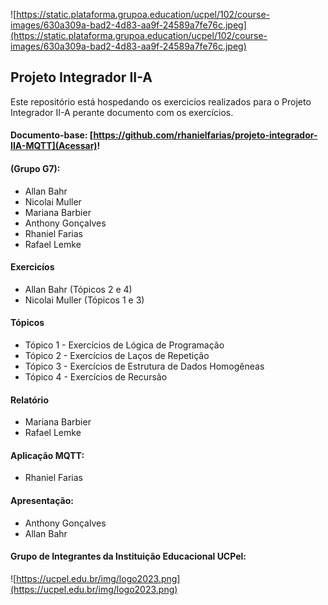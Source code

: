 ![https://static.plataforma.grupoa.education/ucpel/102/course-images/630a309a-bad2-4d83-aa9f-24589a7fe76c.jpeg](https://static.plataforma.grupoa.education/ucpel/102/course-images/630a309a-bad2-4d83-aa9f-24589a7fe76c.jpeg)
## Projeto Integrador II-A
Este repositório está hospedando os exercicíos realizados para o Projeto Integrador II-A perante documento com os exercícios.

#### Documento-base: [https://github.com/rhanielfarias/projeto-integrador-IIA-MQTT](Acessar)!

#### (Grupo G7):
* Allan Bahr
* Nicolai Muller
* Mariana Barbier
* Anthony Gonçalves
* Rhaniel Farias
* Rafael Lemke

#### Exercicíos
* Allan Bahr (Tópicos 2 e 4)
* Nicolai Muller (Tópicos 1 e 3)

#### Tópicos
* Tópico 1 - Exercícios de Lógica de Programação
* Tópico 2 - Exercícios de Laços de Repetição
* Tópico 3 - Exercícios de Estrutura de Dados Homogêneas
* Tópico 4 - Exercícios de Recursão

#### Relatório
* Mariana Barbier
* Rafael Lemke

#### Aplicação MQTT:
* Rhaniel Farias
  
#### Apresentação:
* Anthony Gonçalves
* Allan Bahr

#### Grupo de Integrantes da Instituição Educacional UCPel:
![https://ucpel.edu.br/img/logo2023.png](https://ucpel.edu.br/img/logo2023.png)